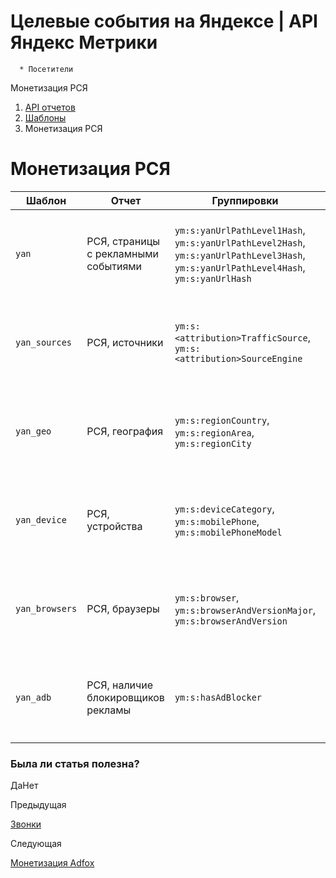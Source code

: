 # Целевые события на Яндексе | API Яндекс Метрики

      * Посетители
Монетизация РСЯ

  1. [API отчетов](../index.md)
  2. [Шаблоны](../presets.md)
  3. Монетизация РСЯ

# Монетизация РСЯ

**Шаблон** |  **Отчет** |  **Группировки** |  **Метрики**  
---|---|---|---  
`yan` |  РСЯ, страницы с рекламными событиями |  `ym:s:yanUrlPathLevel1Hash`, `ym:s:yanUrlPathLevel2Hash`, `ym:s:yanUrlPathLevel3Hash`, `ym:s:yanUrlPathLevel4Hash`, `ym:s:yanUrlHash` |  `ym:s:visits`, `ym:s:users`, `ym:s:yanRequests`, `ym:s:yanShows`, `ym:s:yanRendersPerHit`, `ym:s:yanPartnerPrice`, `ym:s:yanCPMV`, `ym:s:yanRevenuePerVisit`  
`yan_sources` |  РСЯ, источники |  `ym:s:<attribution>TrafficSource`, `ym:s:<attribution>SourceEngine` |  `ym:s:visits`, `ym:s:users`, `ym:s:yanRequests`, `ym:s:yanShows`, `ym:s:yanRendersPerHit`, `ym:s:yanPartnerPrice`, `ym:s:yanCPMV`, `ym:s:yanRevenuePerVisit`  
`yan_geo` |  РСЯ, география |  `ym:s:regionCountry`, `ym:s:regionArea`, `ym:s:regionCity` |  `ym:s:visits`, `ym:s:users`, `ym:s:yanRequests`, `ym:s:yanShows`, `ym:s:yanRendersPerHit`, `ym:s:yanPartnerPrice`, `ym:s:yanCPMV`, `ym:s:yanRevenuePerVisit`  
`yan_device` |  РСЯ, устройства |  `ym:s:deviceCategory`, `ym:s:mobilePhone`, `ym:s:mobilePhoneModel` |  `ym:s:visits`, `ym:s:users`, `ym:s:yanRequests`, `ym:s:yanShows`, `ym:s:yanRendersPerHit`, `ym:s:yanPartnerPrice`, `ym:s:yanCPMV`, `ym:s:yanRevenuePerVisit`  
`yan_browsers` |  РСЯ, браузеры |  `ym:s:browser`, `ym:s:browserAndVersionMajor`, `ym:s:browserAndVersion` |  `ym:s:visits`, `ym:s:users`, `ym:s:yanRequests`, `ym:s:yanShows`, `ym:s:yanRendersPerHit`, `ym:s:yanPartnerPrice`, `ym:s:yanCPMV`, `ym:s:yanRevenuePerVisit`  
`yan_adb` |  РСЯ, наличие блокировщиков рекламы |  `ym:s:hasAdBlocker` |  `ym:s:visits`, `ym:s:users`, `ym:s:yanRequests`, `ym:s:yanShows`, `ym:s:yanRendersPerHit`, `ym:s:yanPartnerPrice`, `ym:s:yanCPMV`, `ym:s:yanRevenuePerVisit`  
  
### Была ли статья полезна?

ДаНет

Предыдущая

[Звонки](preset_offline_calls.md)

Следующая

[Монетизация Adfox](preset_adfox.md)